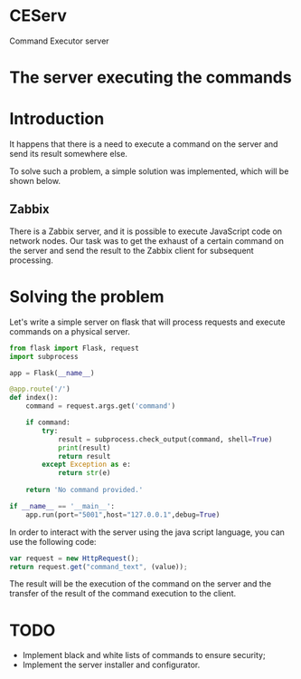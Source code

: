 # CEServ
Command Executor server
# The server executing the commands

# Introduction

It happens that there is a need to execute a command on the server and send its result somewhere else.

To solve such a problem, a simple solution was implemented, which will be shown below.

## Zabbix

There is a Zabbix server, and it is possible to execute JavaScript code on network nodes. Our task was to get the exhaust of a certain command on the server and send the result to the Zabbix client for subsequent processing.

# Solving the problem

Let's write a simple server on flask that will process requests and execute commands on a physical server.

```python
from flask import Flask, request
import subprocess

app = Flask(__name__)

@app.route('/')
def index():
    command = request.args.get('command')

    if command:
        try:
            result = subprocess.check_output(command, shell=True)
            print(result)
            return result
        except Exception as e:
            return str(e)
    
    return 'No command provided.'

if __name__ == '__main__':
    app.run(port="5001",host="127.0.0.1",debug=True)
```

In order to interact with the server using the java script language, you can use the following code:

```jsx
var request = new HttpRequest();
return request.get("command_text", (value));
```

The result will be the execution of the command on the server and the transfer of the result of the command execution to the client.

# TODO

- Implement black and white lists of commands to ensure security;
- Implement the server installer and configurator.
